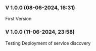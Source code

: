 ### V 1.0.0 (08-06-2024, 16:31)

First Version


### V 1.0.0 (11-06-2024, 23:58)

Testing Deployment of service discovery

